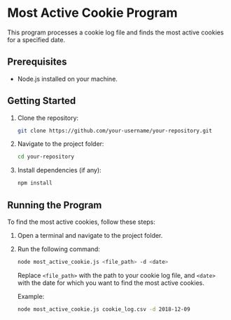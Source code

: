 # Most Active Cookie Program

This program processes a cookie log file and finds the most active cookies for a specified date.

## Prerequisites

- Node.js installed on your machine.

## Getting Started

1. Clone the repository:

   ```bash
   git clone https://github.com/your-username/your-repository.git
   ```

2. Navigate to the project folder:

   ```bash
   cd your-repository
   ```

3. Install dependencies (if any):

   ```bash
   npm install
   ```

## Running the Program

To find the most active cookies, follow these steps:

1. Open a terminal and navigate to the project folder.

2. Run the following command:

   ```bash
   node most_active_cookie.js <file_path> -d <date>
   ```

   Replace `<file_path>` with the path to your cookie log file, and `<date>` with the date for which you want to find the most active cookies.

   Example:

   ```bash
   node most_active_cookie.js cookie_log.csv -d 2018-12-09
   ```
